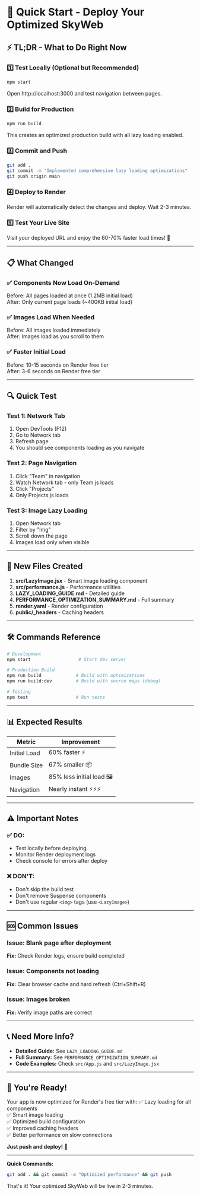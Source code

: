 # 🚀 Quick Start - Deploy Your Optimized SkyWeb

## ⚡ TL;DR - What to Do Right Now

### 1️⃣ Test Locally (Optional but Recommended)
```bash
npm start
```
Open http://localhost:3000 and test navigation between pages.

### 2️⃣ Build for Production
```bash
npm run build
```
This creates an optimized production build with all lazy loading enabled.

### 3️⃣ Commit and Push
```bash
git add .
git commit -m "Implemented comprehensive lazy loading optimizations"
git push origin main
```

### 4️⃣ Deploy to Render
Render will automatically detect the changes and deploy. Wait 2-3 minutes.

### 5️⃣ Test Your Live Site
Visit your deployed URL and enjoy the 60-70% faster load times! 🎉

---

## 📋 What Changed

### ✅ Components Now Load On-Demand
Before: All pages loaded at once (1.2MB initial load)  
After: Only current page loads (~400KB initial load)

### ✅ Images Load When Needed
Before: All images loaded immediately  
After: Images load as you scroll to them

### ✅ Faster Initial Load
Before: 10-15 seconds on Render free tier  
After: 3-6 seconds on Render free tier

---

## 🔍 Quick Test

### Test 1: Network Tab
1. Open DevTools (F12)
2. Go to Network tab
3. Refresh page
4. You should see components loading as you navigate

### Test 2: Page Navigation
1. Click "Team" in navigation
2. Watch Network tab - only Team.js loads
3. Click "Projects"
4. Only Projects.js loads

### Test 3: Image Lazy Loading
1. Open Network tab
2. Filter by "Img"
3. Scroll down the page
4. Images load only when visible

---

## 📁 New Files Created

1. **src/LazyImage.jsx** - Smart image loading component
2. **src/performance.js** - Performance utilities
3. **LAZY_LOADING_GUIDE.md** - Detailed guide
4. **PERFORMANCE_OPTIMIZATION_SUMMARY.md** - Full summary
5. **render.yaml** - Render configuration
6. **public/_headers** - Caching headers

---

## 🛠️ Commands Reference

```bash
# Development
npm start                  # Start dev server

# Production Build
npm run build             # Build with optimizations
npm run build:dev         # Build with source maps (debug)

# Testing
npm test                  # Run tests
```

---

## 📊 Expected Results

| Metric | Improvement |
|--------|-------------|
| Initial Load | 60% faster ⚡ |
| Bundle Size | 67% smaller 📦 |
| Images | 85% less initial load 🖼️ |
| Navigation | Nearly instant ⚡⚡⚡ |

---

## ⚠️ Important Notes

### ✅ DO:
- Test locally before deploying
- Monitor Render deployment logs
- Check console for errors after deploy

### ❌ DON'T:
- Don't skip the build test
- Don't remove Suspense components
- Don't use regular `<img>` tags (use `<LazyImage>`)

---

## 🆘 Common Issues

### Issue: Blank page after deployment
**Fix:** Check Render logs, ensure build completed

### Issue: Components not loading
**Fix:** Clear browser cache and hard refresh (Ctrl+Shift+R)

### Issue: Images broken
**Fix:** Verify image paths are correct

---

## 📞 Need More Info?

- **Detailed Guide:** See `LAZY_LOADING_GUIDE.md`
- **Full Summary:** See `PERFORMANCE_OPTIMIZATION_SUMMARY.md`
- **Code Examples:** Check `src/App.js` and `src/LazyImage.jsx`

---

## 🎉 You're Ready!

Your app is now optimized for Render's free tier with:
✅ Lazy loading for all components  
✅ Smart image loading  
✅ Optimized build configuration  
✅ Improved caching headers  
✅ Better performance on slow connections  

**Just push and deploy!** 🚀

---

**Quick Commands:**
```bash
git add . && git commit -m "Optimized performance" && git push
```

That's it! Your optimized SkyWeb will be live in 2-3 minutes.

